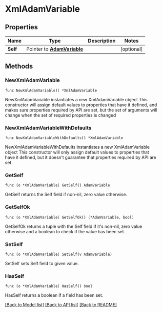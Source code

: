 # XmlAdamVariable

## Properties

Name | Type | Description | Notes
------------ | ------------- | ------------- | -------------
**Self** | Pointer to [**AdamVariable**](AdamVariable.md) |  | [optional] 

## Methods

### NewXmlAdamVariable

`func NewXmlAdamVariable() *XmlAdamVariable`

NewXmlAdamVariable instantiates a new XmlAdamVariable object
This constructor will assign default values to properties that have it defined,
and makes sure properties required by API are set, but the set of arguments
will change when the set of required properties is changed

### NewXmlAdamVariableWithDefaults

`func NewXmlAdamVariableWithDefaults() *XmlAdamVariable`

NewXmlAdamVariableWithDefaults instantiates a new XmlAdamVariable object
This constructor will only assign default values to properties that have it defined,
but it doesn't guarantee that properties required by API are set

### GetSelf

`func (o *XmlAdamVariable) GetSelf() AdamVariable`

GetSelf returns the Self field if non-nil, zero value otherwise.

### GetSelfOk

`func (o *XmlAdamVariable) GetSelfOk() (*AdamVariable, bool)`

GetSelfOk returns a tuple with the Self field if it's non-nil, zero value otherwise
and a boolean to check if the value has been set.

### SetSelf

`func (o *XmlAdamVariable) SetSelf(v AdamVariable)`

SetSelf sets Self field to given value.

### HasSelf

`func (o *XmlAdamVariable) HasSelf() bool`

HasSelf returns a boolean if a field has been set.


[[Back to Model list]](../README.md#documentation-for-models) [[Back to API list]](../README.md#documentation-for-api-endpoints) [[Back to README]](../README.md)


